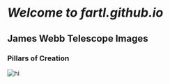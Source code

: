 # ***Welcome to fartl.github.io***

## James Webb Telescope Images

### Pillars of Creation

![hi](https://user-images.githubusercontent.com/118233145/203186229-7f4fee38-8011-4e25-a8fc-d2274159f424.png)
